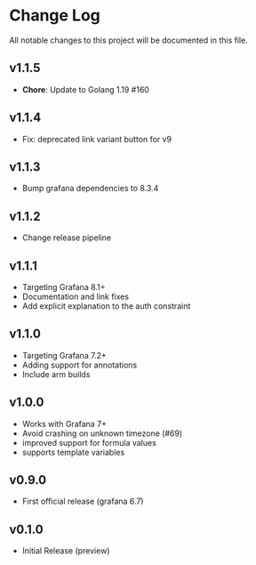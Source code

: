 # Change Log

All notable changes to this project will be documented in this file.

## v1.1.5

- **Chore**: Update to Golang 1.19 #160

## v1.1.4
- Fix: deprecated link variant button for v9

## v1.1.3
- Bump grafana dependencies to 8.3.4

## v1.1.2
- Change release pipeline

## v1.1.1
- Targeting Grafana 8.1+
- Documentation and link fixes
- Add explicit explanation to the auth constraint

## v1.1.0
- Targeting Grafana 7.2+
- Adding support for annotations
- Include arm builds

## v1.0.0
- Works with Grafana 7+
- Avoid crashing on unknown timezone (#69)
- improved support for formula values
- supports template variables

## v0.9.0

- First official release (grafana 6.7)

## v0.1.0

- Initial Release (preview)
